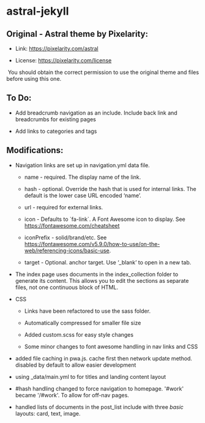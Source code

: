 astral-jekyll
=============

Original - Astral theme by Pixelarity:
--------------------------------------

-   Link: https://pixelarity.com/astral

-   License: https://pixelarity.com/license

 You should obtain the correct permission to use the original theme and files
before using this one.

To Do:
------

-   Add breadcrumb navigation as an include. Include back link and breadcrumbs
    for existing pages

-   Add links to categories and tags

Modifications:
--------------

-   Navigation links are set up in navigation.yml data file.

    -   name - required. The display name of the link.

    -   hash - optional. Override the hash that is used for internal links. The
        default is the lower case URL encoded ‘name’.

    -   url - required for external links.

    -   icon - Defaults to \`fa-link\`. A Font Awesome icon to display. See
        https://fontawesome.com/cheatsheet

    -   iconPrefix - solid/brand/etc. See
        https://fontawesome.com/v5.9.0/how-to-use/on-the-web/referencing-icons/basic-use.

    -   target - Optional. anchor target. Use ‘_blank’ to open in a new tab.

-   The index page uses documents in the index_collection folder to generate its
    content. This allows you to edit the sections as separate files, not one
    continuous block of HTML.

-   CSS

    -   Links have been refactored to use the sass folder.

    -   Automatically compressed for smaller file size

    -   Added custom.scss for easy style changes

    -   Some minor changes to font awesome handling in nav links and CSS

-   added file caching in pwa.js. cache first then network update method.
    disabled by default to allow easier development

-   using \_data/main.yml to for titles and landing content layout

-   \#hash handling changed to force navigation to homepage. '\#work' became
    '/\#work'. To allow for off-nav pages.

-   handled lists of documents in the post_list include with three *basic*
    layouts: card, text, image.
